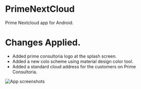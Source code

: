 # PrimeNextCloud

Prime Nextcloud app for Android. 

# Changes Applied.

* Added prime consultoria logo at the splash screen. 
* Added a new colo scheme using material design color tool. 
* Added a standard cloud address for the customers on Prime Consultoria. 

![App screenshots](/doc/appscreenshoots.png "App screenshots")

